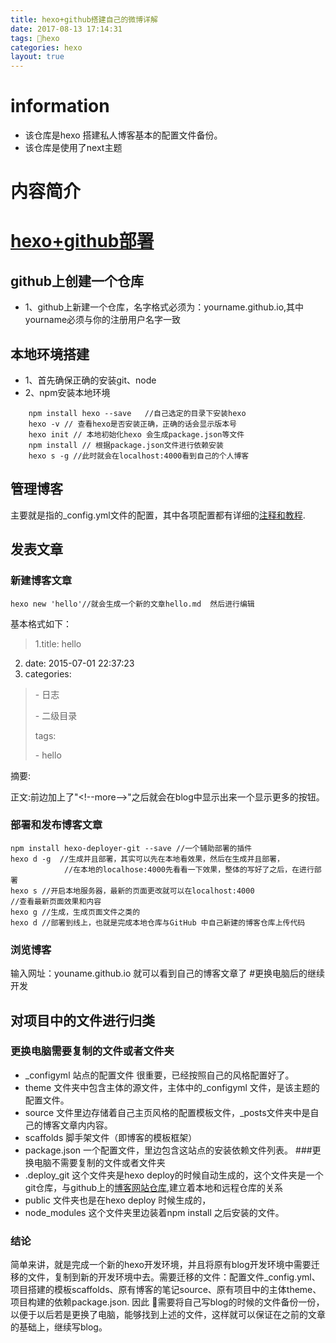 ```yaml
---
title: hexo+github搭建自己的微博详解
date: 2017-08-13 17:14:31
tags: hexo
categories: hexo
layout: true
---
```

# information
+ 该仓库是hexo 搭建私人博客基本的配置文件备份。
+ 该仓库是使用了next主题

# 内容简介
# [hexo+github部署](http://blog.csdn.net/jzooo/article/details/46781805)

## github上创建一个仓库
- 1、github上新建一个仓库，名字格式必须为：yourname.github.io,其中yourname必须与你的注册用户名字一致
## 本地环境搭建
- 1、首先确保正确的安装git、node
- 2、npm安装本地环境
````
    npm install hexo --save   //自己选定的目录下安装hexo
    hexo -v // 查看hexo是否安装正确，正确的话会显示版本号
    hexo init // 本地初始化hexo 会生成package.json等文件
    npm install // 根据package.json文件进行依赖安装
    hexo s -g //此时就会在localhost:4000看到自己的个人博客
````
## 管理博客
主要就是指的_config.yml文件的配置，其中各项配置都有详细的[注释和教程](http://blog.csdn.net/jzooo/article/details/46781805).
## 发表文章
### 新建博客文章
    hexo new 'hello'//就会生成一个新的文章hello.md  然后进行编辑
 基本格式如下：
> 1.title: hello
  2. date: 2015-07-01 22:37:23
  3. categories:
   >\- 日志
   >
   >\- 二级目录
   >
> tags:
>   
   > \- hello
   
 摘要:
 <!--more--> 
 正文:前边加上了"\<!--more-->"之后就会在blog中显示出来一个显示更多的按钮。

### 部署和发布博客文章
    npm install hexo-deployer-git --save //一个辅助部署的插件
    hexo d -g  //生成并且部署，其实可以先在本地看效果，然后在生成并且部署，
                //在本地的localhose:4000先看看一下效果，整体的写好了之后，在进行部署
    hexo s //开启本地服务器，最新的页面更改就可以在localhost:4000              //查看最新页面效果和内容
    hexo g //生成，生成页面文件之类的
    hexo d //部署到线上，也就是完成本地仓库与GitHub 中自己新建的博客仓库上传代码
### 浏览博客
 输入网址：youname.github.io 就可以看到自己的博客文章了
#更换电脑后的继续开发
## 对项目中的文件进行归类
### 更换电脑需要复制的文件或者文件夹
+ _configyml 站点的配置文件 很重要，已经按照自己的风格配置好了。
+ theme  文件夹中包含主体的源文件，主体中的_configyml 文件，是该主题的配置文件。
+ source 文件里边存储着自己主页风格的配置模板文件，_posts文件夹中是自己的博客文章内内容。
+ scaffolds 脚手架文件（即博客的模板框架）
+ package.json 一个配置文件，里边包含这站点的安装依赖文件列表。
###更换电脑不需要复制的文件或者文件夹
+ .deploy_git 这个文件夹是hexo deploy的时候自动生成的，这个文件夹是一个git仓库，与github上的[博客网站仓库](https://github.com/webhaoying/webhaoying.github.io),建立着本地和远程仓库的关系
+ public 文件夹也是在hexo deploy 时候生成的，
+ node_modules 这个文件夹里边装着npm install 之后安装的文件。

### 结论
简单来讲，就是完成一个新的hexo开发环境，并且将原有blog开发环境中需要迁移的文件，复制到新的开发环境中去。需要迁移的文件：配置文件_config.yml、项目搭建的模板scaffolds、原有博客的笔记source、原有项目中的主体theme、项目构建的依赖package.json. 因此  需要将自己写blog的时候的文件备份一份，以便于以后若是更换了电脑，能够找到上述的文件，这样就可以保证在之前的文章的基础上，继续写blog。

 